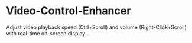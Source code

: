# Video-Control-Enhancer
Adjust video playback speed (Ctrl+Scroll) and volume (Right-Click+Scroll) with real-time on-screen display.
